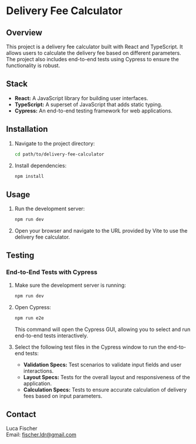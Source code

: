 # Delivery Fee Calculator

## Overview

This project is a delivery fee calculator built with React and TypeScript. It allows users to calculate the delivery fee based on different parameters. The project also includes end-to-end tests using Cypress to ensure the functionality is robust.

## Stack

- **React:** A JavaScript library for building user interfaces.
- **TypeScript:** A superset of JavaScript that adds static typing.
- **Cypress:** An end-to-end testing framework for web applications.

## Installation

1. Navigate to the project directory:

    ```bash
    cd path/to/delivery-fee-calculator
    ```

2. Install dependencies:

    ```bash
    npm install
    ```

## Usage

1. Run the development server:

    ```bash
    npm run dev
    ```

2. Open your browser and navigate to the URL provided by Vite to use the delivery fee calculator.

## Testing

### End-to-End Tests with Cypress

1. Make sure the development server is running:

    ```bash
    npm run dev
    ```

2. Open Cypress:

    ```bash
    npm run e2e
    ```

    This command will open the Cypress GUI, allowing you to select and run end-to-end tests interactively.

3. Select the following test files in the Cypress window to run the end-to-end tests:
   - **Validation Specs:** Test scenarios to validate input fields and user interactions.
   - **Layout Specs:** Tests for the overall layout and responsiveness of the application.
   - **Calculation Specs:** Tests to ensure accurate calculation of delivery fees based on input parameters.

## Contact

Luca Fischer  
Email: fischer.ldr@gmail.com
